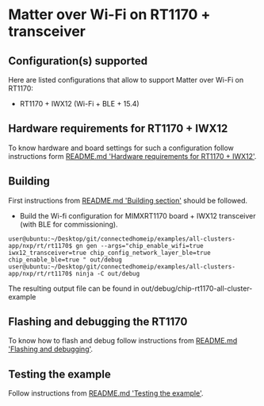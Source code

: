 # Matter over Wi-Fi on RT1170 + transceiver

## Configuration(s) supported

Here are listed configurations that allow to support Matter over Wi-Fi on RT1170:

- RT1170 + IWX12 (Wi-Fi + BLE + 15.4)

## Hardware requirements for RT1170 + IWX12

To know hardware and board settings for such a configuration follow instructions form  [README.md 'Hardware requirements for RT1170 + IWX12'][readme_rt1170_iwx12_hardware].

[readme_rt1170_iwx12_hardware]:README.md#hardware-requirements-for-rt1170-and-iwx12

## Building

First instructions from [README.md 'Building section'][readme_building_section] should be followed.

[readme_building_section]: README.md#building

-   Build the Wi-fi configuration for MIMXRT1170 board + IWX12 transceiver (with BLE for commissioning).

```
user@ubuntu:~/Desktop/git/connectedhomeip/examples/all-clusters-app/nxp/rt/rt1170$ gn gen --args="chip_enable_wifi=true iwx12_transceiver=true chip_config_network_layer_ble=true chip_enable_ble=true " out/debug
user@ubuntu:~/Desktop/git/connectedhomeip/examples/all-clusters-app/nxp/rt/rt1170$ ninja -C out/debug
```

The resulting output file can be found in out/debug/chip-rt1170-all-cluster-example

## Flashing and debugging the RT1170

To know how to flash and debug follow instructions from [README.md 'Flashing and debugging'][readme_flash_debug_section].

[readme_flash_debug_section]:README.md#flashing-and-debugging

## Testing the example

Follow instructions from [README.md 'Testing the example'][readme_test_example_section].

[readme_test_example_section]:README.md#testing-the-example